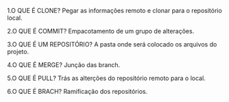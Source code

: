 1.O QUE É CLONE?
Pegar as informações remoto e clonar para o repositório local.

2.O QUE É COMMIT?
Empacotamento de um grupo de alterações.

3.O QUE É UM REPOSITÓRIO?
A pasta onde será colocado os arquivos do projeto. 

4.O QUE É MERGE?
Junção das branch.

5.O QUE É PULL?
Trás as alterções do repositório remoto para o local.

6.O QUE É BRACH?
Ramificação dos repositórios.